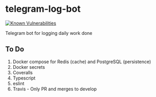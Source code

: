# telegram-log-bot

[![Known Vulnerabilities](https://snyk.io/test/github/weekian/telegram-log-bot/badge.svg?targetFile=package.json)](https://snyk.io/test/github/weekian/telegram-log-bot?targetFile=package.json)

Telegram bot for logging daily work done

## To Do

1. Docker compose for Redis (cache) and PostgreSQL (persistence)
2. Docker secrets
3. Coveralls
4. Typescript
5. eslint
6. Travis - Only PR and merges to develop